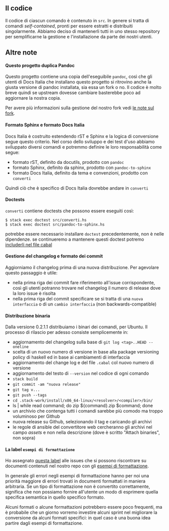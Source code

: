 
## Il codice

Il codice di ciascun comando è contenuto in `src`. In genere si tratta
di comandi _self-contained_, pronti per essere estratti e distribuiti
singolarmente. Abbiamo deciso di mantenerli tutti in uno stesso
repository per semplificarne la gestione e l'installazione da parte
dei nostri utenti.

## Altre note

#### Questo progetto duplica Pandoc

Questo progetto contiene una copia dell'eseguibile `pandoc`, così che
gli utenti di Docs Italia che installano questo progetto si ritrovino
anche la giusta versione di pandoc installata, sia essa un fork o
no. Il codice è molto breve quindi se upstream dovesse cambiare
basterebbe poco ad aggiornare la nostra copia.

Per avere più informazioni sulla gestione del nostro fork vedi [le
note sul fork](doc/fork-italiano.md).

#### Formato Sphinx e formato Docs Italia

Docs Italia è costruito estendendo rST e Sphinx e la logica di
conversione segue questo criterio. Nel corso dello sviluppo e dei test
d'uso abbiamo sviluppato diversi comandi e potremmo definire le loro
responsabilità come segue:

- formato rST, definito da docutils, prodotto con `pandoc`
- formato Sphinx, definito da sphinx, prodotto con `pandoc-to-sphinx`
- formato Docs Italia, definito da tema e convenzioni, prodotto con `converti`

Quindi ciò che è specifico di Docs Italia dovrebbe andare in `converti`

#### Doctests

`converti` contiene doctests che possono essere eseguiti così:

    $ stack exec doctest src/converti.hs
    $ stack exec doctest src/pandoc-to-sphinx.hs

potrebbe essere necessario installare `doctest` precedentemente, non è
nelle dipendenze. se continueremo a mantenere questi doctest potremo
[includerli nel file
cabal](https://github.com/sol/doctest#cabal-integration)

#### Gestione del changelog e formato dei commit

Aggiorniamo il changelog prima di una nuova distribuzione. Per
agevolare questo passaggio è utile:

- nella prima riga dei commit fare riferimento all'issue
  corrispondente, così gli utenti potranno trovare nel changelog il
  numero di release dove la loro issue è risolta
- nella prima riga del commit specificare se si tratta di una `nuova
  interfaccia` o di un `cambio interfaccia` (non backwards-compatible)

#### Distribuzione binaria

Dalla versione 0.2.1.1 distribuiamo i binari dei comandi, per
Ubuntu. Il processo di rilascio per adesso consiste semplicemente in:

- aggiornamento del changelog sulla base di `git log <tag>..HEAD --oneline`
- scelta di un nuovo numero di versione in base alla package
  versioning policy di haskell ed in base ai cambiamenti di
  interfaccia
- aggiornamento del change log e del file `.cabal` col nuovo numero di versione
- aggiornamento del testo di `--version` nel codice di ogni comando
- `stack build`
- `git commit -am "nuova release"`
- `git tag v...`
- `git push --tags`
- `cd .stack-work/install/x86_64-linux/<resolver>/<compiler>/bin/`
- ls | while read command; do zip ${command}.zip $command; done
- un archivio che contenga tutti i comandi sarebbe più comodo ma
  troppo voluminoso per Github
- nuova release su Github, selezionando il tag e caricando gli archivi
- le regole di ansible del convertitore web cercheranno gli archivi
  nel campo _assets_ e non nella descrizione (dove è scritto "Attach
  binaries", non sopra)

#### La label `esempi di formattazione`

Ho assegnato [questa
label](https://github.com/italia/docs-italia-comandi-conversione/labels/esempi%20di%20formattazione)
alle issues che si possono riscontrare su documenti contenuti nel
nostro repo con gli [esempi di
formattazione](https://github.com/italia/docs-italia-esempiformattazione-docs).

In generale gli errori negli esempi di formattazione hanno per noi una
priorità maggiore di errori trovati in documenti formattati in maniera
arbitraria. Se un tipo di formattazione non è convertito
correttamente, significa che non possiamo fornire all'utente un modo
di esprimere quella specifica semantica in quello specifico formato.

Alcuni formati o alcune formattazioni potrebbero essere poco
frequenti, ma è probabile che un giorno vorremo investire alcuni
sprint nel migliorare la conversione da alcuni formati specifici: in
quel caso è una buona idea partire dagli esempi di formattazione.
